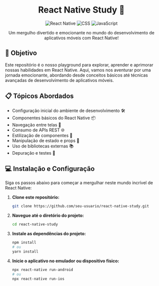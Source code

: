 <h1 align="center">React Native Study 📱</h1>

<p align="center">
<img src="https://img.shields.io/badge/-React%20Native-61DAFB?logo=react&logoColor=white" alt="React Native">
<img src="https://img.shields.io/badge/-CSS-1572B6?logo=css3&logoColor=white" alt="CSS">
<img src="https://img.shields.io/badge/-JavaScript-F7DF1E?logo=javascript&logoColor=white" alt="JavaScript">
</p>

<p align="center">Um mergulho divertido e emocionante no mundo do desenvolvimento de aplicativos móveis com React Native!</p>

## 🚀 Objetivo

Este repositório é o nosso playground para explorar, aprender e aprimorar nossas habilidades em React Native. Aqui, vamos nos aventurar por uma jornada emocionante, abordando desde conceitos básicos até técnicas avançadas de desenvolvimento de aplicativos móveis.

## 📋 Tópicos Abordados

- Configuração inicial do ambiente de desenvolvimento 🛠️
- Componentes básicos do React Native 📦
- Navegação entre telas 🚪
- Consumo de APIs REST 🌐
- Estilização de componentes 🎨
- Manipulação de estado e props 🔄
- Uso de bibliotecas externas 📚
- Depuração e testes 🐞

## 💻 Instalação e Configuração

Siga os passos abaixo para começar a mergulhar neste mundo incrível de React Native:

1. **Clone este repositório:**

    ```bash
    git clone https://github.com/seu-usuario/react-native-study.git
    ```

2. **Navegue até o diretório do projeto:**

    ```bash
    cd react-native-study
    ```

3. **Instale as dependências do projeto:**

    ```bash
    npm install
    # ou
    yarn install
    ```

4. **Inicie o aplicativo no emulador ou dispositivo físico:**

    ```bash
    npx react-native run-android
    # ou
    npx react-native run-ios
    ```

